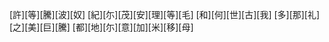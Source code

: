 [許][等][騰][波][奴] [紀][尓][茂][安][理][等][毛] [和][何][世][古][我] [多][那][礼][之][美][巨][騰] [都][地][尓][意][加][米][移][母]
